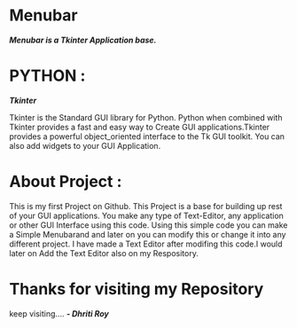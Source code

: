 # Menubar
 ***Menubar is a Tkinter Application base.***
# PYTHON :
***Tkinter***

Tkinter is the Standard GUI library for Python. Python when combined with Tkinter provides a fast and easy way to Create GUI applications.Tkinter provides a powerful object_oriented interface to the Tk GUI toolkit.
You can also add widgets to your GUI Application.

# About Project :
This is my first Project on Github. This Project is a base for building up rest of your GUI applications. You make any type of Text-Editor, any application or other GUI Interface using this code. 
Using this simple code you can make a Simple Menubarand and later on you can modify this or change it into any different project.
I have made a Text Editor after modifing this code.I would later on Add the Text Editor also on my Respository.

# Thanks for visiting my Repository
keep visiting....
***- Dhriti Roy***
